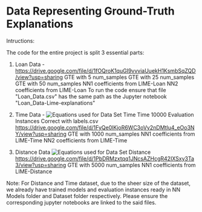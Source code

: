 # Data Representing Ground-Truth Explanations

Intructions:

The code for the entire project is split 3 essential parts:

1) Loan Data - https://drive.google.com/file/d/1fOQroK1quGI9vvviaUuekH1KsmbSqZQD/view?usp=sharing
GTE with 5 num_samples
GTE with 25 num_samples
GTE with 50 num_samples
NN1 coefficients from LIME-Loan
NN2 coefficients from LIME-Loan
  To run the code ensure that file "Loan_Data.csv" has the same path as the Jupyter notebook "Loan_Data-Lime-explanations"


2) Time Data - ![Equations used for Data Set Time](https://drive.google.com/file/d/1XXNNbjGaN-v3kt8S1rax16GhNgCmBEpw/view?usp=sharing)
Time 10000 Evaluation Instances Correct with labels.csv
https://drive.google.com/file/d/1FyQe0lKjoR6WC3oVy2nDMtlu4_eOo3NY/view?usp=sharing
GTE with 1000 num_samples
NN1 coefficients from LIME-Time
NN2 coefficients from LIME-Time


3) Distance Data
![Equations used for Data Set Distance](https://drive.google.com/file/d/1Dd8LCjJi7Va2jAxikVaU13FaERojK9dq/view?usp=sharing)
https://drive.google.com/file/d/1PbDRMzxtqq1JNcsAZHcgR42IXSxy3Ta3/view?usp=sharing
GTE with 5000 num_samples
NN1 coefficients from LIME-Distance


  Note: For Distance and Time dataset, due to the sheer size of the dataset, we already have trained models and evaluation instances ready in NN Models folder and Dataset folder respectively. Please ensure the corresponding jupyter notebooks are linked to the said files.  
